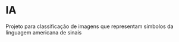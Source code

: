 # IA

Projeto para classificação de imagens que representam símbolos da linguagem americana de sinais
